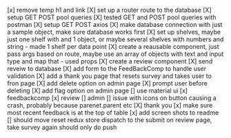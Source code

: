 [x] remove temp h1 and link
[X] set up a router route to the database
[X] setup GET POST pool queries
[X] tested GET and POST pool queries with postman
[X] setup GET POST axios
[X] make database connection with just a sample object, make sure database works first
[X] set up shelves, maybe just one shelf with and 1 object, or maybe several shelves with numbers and string
    - made 1 shelf per data point
[X] create a reausable component, just pass args based on route, maybe use an array of objects with text and input type and map that
    - used props
[X] create a review component
    [X] send reveiw to database
[X] add form to the FeedBackComp to handle user validation
[X] add a thank you page that resets survey and takes user to fron page
[X] add delete option on admin page
    [X] prompt user before deleting
[X] add flag option on admin page
[] use material ui
    [x] feedbackcomp
    [x] review
    [] admin
        [] issue with icons on button causing a crash, probably because parenet.parent etc
    [X] thank you
[x] make sure most recent feedback is at the top of table 
[x] add screen shots to readme
[] should move reset redux store dispatch to the submit on review page, take survey again should only do push
